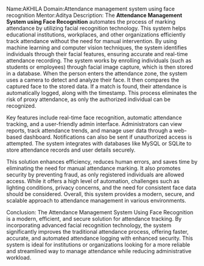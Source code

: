 Name:AKHILA
Domain:Attendance management system using face recognition
Mentor:Aditya
Description:
The **Attendance Management System using Face Recognition** automates the process of marking attendance by utilizing facial recognition technology. This system helps educational institutions, workplaces, and other organizations efficiently track attendance without the need for manual intervention. By using machine learning and computer vision techniques, the system identifies individuals through their facial features, ensuring accurate and real-time attendance recording.
The system works by enrolling individuals (such as students or employees) through facial image capture, which is then stored in a database. When the person enters the attendance zone, the system uses a camera to detect and analyze their face. It then compares the captured face to the stored data. If a match is found, their attendance is automatically logged, along with the timestamp. This process eliminates the risk of proxy attendance, as only the authorized individual can be recognized.

Key features include real-time face recognition, automatic attendance tracking, and a user-friendly admin interface. Administrators can view reports, track attendance trends, and manage user data through a web-based dashboard. Notifications can also be sent if unauthorized access is attempted. The system integrates with databases like MySQL or SQLite to store attendance records and user details securely.

This solution enhances efficiency, reduces human errors, and saves time by eliminating the need for manual attendance marking. It also promotes security by preventing fraud, as only registered individuals are allowed access. While it offers a high level of automation, challenges such as lighting conditions, privacy concerns, and the need for consistent face data should be considered. Overall, this system provides a modern, secure, and scalable approach to attendance management in various environments.


Conclusion:
The Attendance Management System Using Face Recognition is a modern, efficient, and secure solution for attendance tracking. By incorporating advanced facial recognition technology, the system significantly improves the traditional attendance process, offering faster, accurate, and automated attendance logging with enhanced security. This system is ideal for institutions or organizations looking for a more reliable and streamlined way to manage attendance while reducing administrative workload.
